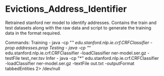 # Evictions_Address_Identifier
Retrained stanford ner model to identify addresses.
Contains the train and test datasets along with the raw data and script to generate the training data in the format required.

Commands:
Training - java -cp "*" edu.stanford.nlp.ie.crf.CRFClassifier -prop addresses.prop
Testing - java -cp "*" edu.stanford.nlp.ie.crf.CRFClassifier -loadClassifier ner-model.ser.gz -testFile test_ner.tsv
Infer - java -cp "*" edu.stanford.nlp.ie.crf.CRFClassifier -loadClassifier ner-model.ser.gz -textFile out.txt -outputFormat tabbedEntities 2> /dev/null
